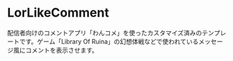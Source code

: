 # LorLikeComment
配信者向けのコメントアプリ「わんコメ」を使ったカスタマイズ済みのテンプレートです。ゲーム「Library Of Ruina」の幻想体戦などで使われているメッセージ風にコメントを表示させます。

